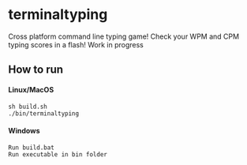 # terminaltyping

Cross platform command line typing game! Check your WPM and CPM typing scores in a flash! Work in progress

## How to run

#### Linux/MacOS
```
sh build.sh
./bin/terminaltyping
```

#### Windows
```
Run build.bat 
Run executable in bin folder
```


